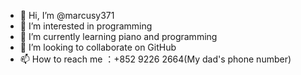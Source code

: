 - 👋 Hi, I’m @marcusy371
- 👀 I’m interested in programming
- 🌱 I’m currently learning piano and programming
- 💞️ I’m looking to collaborate on GitHub
- 📫 How to reach me ：+852 9226 2664(My dad's phone number)

<!---
marcusy371/marcusy371 is a ✨ special ✨ repository because its `README.md` (this file) appears on your GitHub profile.
You can click the Preview link to take a look at your changes.
--->
